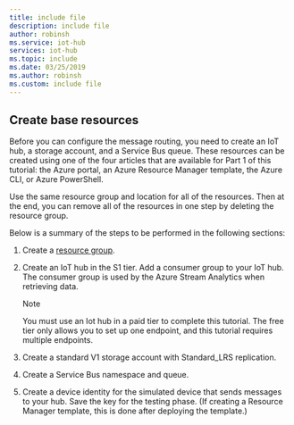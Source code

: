 ```yaml
---
title: include file
description: include file
author: robinsh
ms.service: iot-hub
services: iot-hub
ms.topic: include
ms.date: 03/25/2019
ms.author: robinsh
ms.custom: include file
---
```

## Create base resources

Before you can configure the message routing, you need to create an IoT hub, a storage account, and a Service Bus queue. These resources can be created using one of the four articles that are available for Part 1 of this tutorial: the Azure portal, an Azure Resource Manager template, the Azure CLI, or Azure PowerShell.

Use the same resource group and location for all of the resources. Then at the end, you can remove all of the resources in one step by deleting the resource group.

Below is a summary of the steps to be performed in the following sections: 

1. Create a [resource group](../articles/azure-resource-manager/resource-group-overview.md).

2. Create an IoT hub in the S1 tier. Add a consumer group to your IoT hub. The consumer group is used by the Azure Stream Analytics when retrieving data.

   > [!NOTE]
   > You must use an Iot hub in a paid tier to complete this tutorial. The free tier only allows you to set up one endpoint, and this tutorial requires multiple endpoints.
   > 

3. Create a standard V1 storage account with Standard_LRS replication.

4. Create a Service Bus namespace and queue.

5. Create a device identity for the simulated device that sends messages to your hub. Save the key for the testing phase. (If creating a Resource Manager template, this is done after deploying the template.)